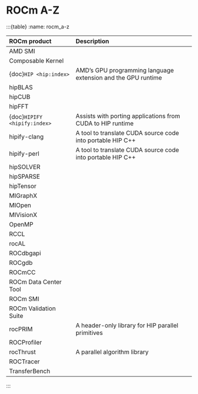 # ROCm A-Z

:::{table}
:name: rocm_a-z

| ROCm product | Description |
| :---------------- | :------------ |
| AMD SMI |  |
| Composable Kernel |              |
| {doc}`HIP <hip:index>` | AMD’s GPU programming language extension and the GPU runtime |
| hipBLAS |       |
| hipCUB |              |
| hipFFT |           |
| {doc}`HIPIFY <hipify:index>` | Assists with porting applications from CUDA to HIP runtime |
| hipify-clang | A tool to translate CUDA source code into portable HIP C++ |
| hipify-perl | A tool to translate CUDA source code into portable HIP C++ |
| hipSOLVER  |                  |
| hipSPARSE  |                  |
| hipTensor |              |
| MIGraphX |              |
| MIOpen |              |
| MIVisionX |              |
| OpenMP |              |
| RCCL |              |
| rocAL |              |
| ROCdbgapi |              |
| ROCgdb |              |
| ROCmCC |              |
| ROCm Data Center Tool |              |
| ROCm SMI |              |
| ROCm Validation Suite |              |
| rocPRIM | A header-only library for HIP parallel primitives |
| ROCProfiler |              |
| rocThrust | A parallel algorithm library |
| ROCTracer |              |
| TransferBench |              |

:::
